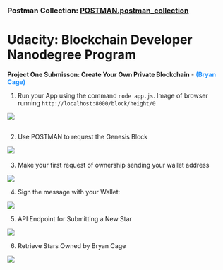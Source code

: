 <h3>Postman Collection:   <a href="https://github.com/BryanCage/BDNP-P1_Submission_Create-Your-Own-Private-Blockchain/blob/main/POSTMAN.postman_collection.json">POSTMAN.postman_collection</a></h3>

# Udacity: Blockchain Developer Nanodegree Program

<strong>Project One Submisson: Create Your Own Private Blockchain</strong> - <strong style="color: dodgerblue;">(Bryan Cage)</strong>

1.	Run your App using the command `node app.js`. Image of browser running `http://localhost:8000/block/height/0`

 <img src="https://blockchain.iotserver.website/images/Project_One_Submission_Image-01.svg" style="margin-bottom: 15px;">


2.	Use POSTMAN to request the Genesis Block

 <img src="https://blockchain.iotserver.website/images/Project_One_Submission_Image-02.svg">
 

3.	Make your first request of ownership sending your wallet address

 <img src="https://blockchain.iotserver.website/images/Project_One_Submission_Image-03.svg">


4.	Sign the message with your Wallet:

 <img src="https://blockchain.iotserver.website/images/Project_One_Submission_Image-04.svg">
   

5.	API Endpoint for Submitting a New Star

 <img src="https://blockchain.iotserver.website/images/Project_One_Submission_Image-05.svg">
   

6.	Retrieve Stars Owned by Bryan Cage

<img src="https://blockchain.iotserver.website/images/Project_One_Submission_Image-06.svg">
 
